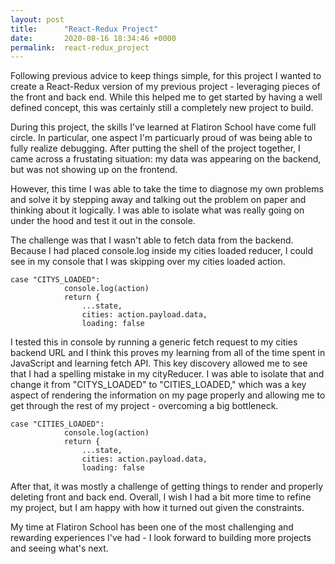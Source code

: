 ```yaml
---
layout: post
title:      "React-Redux Project"
date:       2020-08-16 18:34:46 +0000
permalink:  react-redux_project
---
```



Following previous advice to keep things simple, for this project I wanted to create a React-Redux version of my previous project - leveraging pieces of the front and back end. While this helped me to get started by having a well defined concept, this was certainly still a completely new project to build.

During this project, the skills I've learned at Flatiron School have come full circle. In particular, one aspect I'm particuarly proud of was being able to fully realize debugging. After putting the shell of the project together, I came across a frustating situation: my data was appearing on the backend, but was not showing up on the frontend.

However, this time I was able to take the time to diagnose my own problems and solve it by stepping away and talking out the problem on paper and thinking about it logically. I was able to isolate what was really going on under the hood and test it out in the console.

The challenge was that I wasn't able to fetch data from the backend. Because I had placed console.log inside my cities loaded reducer, I could see in my console that I was skipping over my cities loaded action.

```
case "CITYS_LOADED":
            console.log(action)
            return {
                ...state,
                cities: action.payload.data,
                loading: false
```

I tested this in console by running a generic fetch request to my cities backend URL and I think this proves my learning from all of the time spent in JavaScript and learning fetch API. This key discovery allowed me to see that I had a spelling mistake in my cityReducer. I was able to isolate that and change it from "CITYS_LOADED" to "CITIES_LOADED," which was a key aspect of rendering the information on my page properly and allowing me to get through the rest of my project - overcoming a big bottleneck.

```
case "CITIES_LOADED":
            console.log(action)
            return {
                ...state,
                cities: action.payload.data,
                loading: false
```

After that, it was mostly a challenge of getting things to render and properly deleting front and back end. Overall, I wish I had a bit more time to refine my project, but I am happy with how it turned out given the constraints. 

My time at Flatiron School has been one of the most challenging and rewarding experiences I've had - I look forward to building more projects and seeing what's next.
